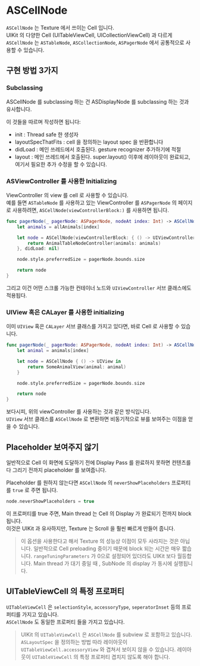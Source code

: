 # ASCellNode

`ASCellNode` 는 Texture 에서 쓰이는 Cell 입니다.  
UIKit 의 다양한 Cell \(UITableViewCell, UICollectionViewCell\) 과 다르게 `ASCellNode` 는 `ASTableNode`, `ASCollectionNode`, `ASPagerNode` 에서 공통적으로 사용할 수 있습니다.

## 구현 방법 3가지

### Subclassing

ASCellNode 를 subclassing 하는 건 ASDisplayNode 를 subclassing 하는 것과 유사합니다.

이 것들을 따르며 작성하면 됩니다:

* init : Thread safe 한 생성자
* layoutSpecThatFits : cell 을 정의하는 layout spec 을 반환합니다
* didLoad : 메인 쓰레드에서 호출된다. gesture recognizer 추가하기에 적절
* layout : 메인 쓰레드에서 호출된다. super.layout\(\) 이후에 레이아웃이 완료되고, 여기서 필요한 추가 수정을 할 수 있습니다.

### ASViewController 를 사용한 Initializing

ViewController 의 view 를 cell 로 사용할 수 있습니다.  
예를 들면 `ASTableNode` 를 사용하고 있는 ViewController 를 `ASPagerNode` 의 페이지로 사용하려면, `ASCellNode(viewControllerBlock:)` 를 사용하면 됩니다.

```swift
func pagerNode(_ pagerNode: ASPagerNode, nodeAt index: Int) -> ASCellNode {
    let animals = allAnimals[index]

    let node = ASCellNode(viewControllerBlock: { () -> UIViewController in
        return AnimalTableNodeController(animals: animals)
    }, didLoad: nil)

    node.style.preferredSize = pagerNode.bounds.size

    return node
}
```

그리고 이건 어떤 스크롤 가능한 컨테이너 노드와 `UIViewController` 서브 클래스에도 적용됩다.

### UIView 혹은 CALayer 를 사용한 initializing

이미 `UIView` 혹은 `CALayer` 서브 클래스를 가지고 있다면, 바로 Cell 로 사용할 수 있습니다.

```swift
func pagerNode(_ pagerNode: ASPagerNode, nodeAt index: Int) -> ASCellNode {
    let animal = animals[index]

    let node = ASCellNode { () -> UIView in
        return SomeAnimalView(animal: animal)
    }

    node.style.preferredSize = pagerNode.bounds.size

    return node
}
```

보다시피, 위의 viewController 를 사용하는 것과 같은 방식입니다.  
`UIView` 서브 클래스를 `ASCellNode` 로 변환하면 비동기적으로 뷰를 보여주는 이점을 얻을 수 있습니다.

## Placeholder 보여주지 않기

일반적으로 Cell 이 화면에 도달하기 전에 Display Pass 를 완료하지 못하면 컨텐츠를 다 그리기 전까지 placeholder 를 보여줍니다.

Placeholder 를 원하지 않는다면 `ASCellNode` 의 `neverShowPlaceholders` 프로퍼티를 `true` 로 주면 됩니다.

```swift
node.neverShowPlaceholders = true
```

이 프로퍼티를 true 주면, Main thread 는 Cell 의 Display 가 완료되기 전까지 block 됩니다.  
이것은 UIKit 과 유사하지만, Texture 는 Scroll 을 훨씬 빠르게 만들어 줍니다.

> 이 옵션을 사용한다고 해서 Texture 의 성능상 이점이 모두 사라지는 것은 아닙니다. 일반적으로 Cell preloading 중이기 때문에 block 되는 시간은 매우 짧습니다. `rangeTuningParameters` 가 0으로 설정되어 있더라도 UIKit 보다 월등합니다. Main thread 가 대기 중일 때 , SubNode 의 display 가 동시에 실행됩니다.

## UITableViewCell 의 특정 프로퍼티

`UITableViewCell` 은 `selectionStyle`, `accessoryType`, `seperatorInset` 등의 프로퍼티를 가지고 있습니다.  
`ASCellNode` 도 동일한 프로퍼티 들을 가지고 있습니다.

> UIKit 의 `UITableViewCell` 은 `ASCellNode` 를 subview 로 포함하고 있습니다.  
> `ASLayoutSpec` 을 정의하는 방법 따라 레이아웃이 `UITableViewCell.accessoryView` 와 겹쳐서 보이지 않을 수 있습니다. 레이아웃이 `UITableViewCell` 의 특정 프로퍼티 겹치지 않도록 해야 합니다.

